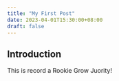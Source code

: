 ```yaml
---
title: "My First Post"
date: 2023-04-01T15:30:00+08:00
draft: false
---
```


## Introduction

This is record a Rookie Grow Juority!